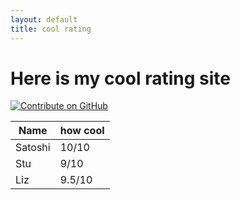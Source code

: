 ```yaml
---
layout: default
title: cool rating
---
```


# Here is my cool rating site

[![Contribute on GitHub](https://img.shields.io/badge/Contribute%20on-GitHub-blue?logo=github)](https://github.com/stutxo/github_pages_test)

| Name    | how cool |
|---------|-----|
| Satoshi |   10/10 |
| Stu     | 9/10  | 
| Liz     | 9.5/10  | 
